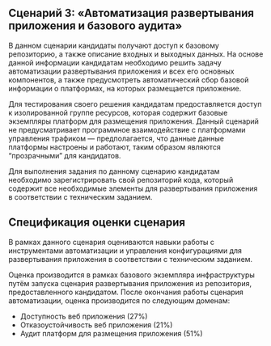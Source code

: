 ## Сценарий 3: «Автоматизация развертывания приложения и базового аудита»
В данном сценарии кандидаты получают доступ к базовому репозиторию, а также описание входных и выходных данных. На основе данной информации кандидатам необходимо решить задачу автоматизации развертывания приложения и всех его основных компонентов, а также предусмотреть автоматический сбор базовой информации о платформах, на которых размещается приложение. 

Для тестирования своего решения кандидатам предоставляется доступ к изолированной группе ресурсов, которая содержит базовые экземпляры платформ для размещения приложения. Данный сценарий не предусматривает программное взаимодействие с платформами управления трафиком — предполагается, что данные данные платформы настроены и работают, таким образом являются “прозрачными” для кандидатов.

Для выполнения задания по данному сценарию кандидатам необходимо зарегистрировать свой репозиторий кода, который содержит все необходимые элементы для развертывания приложения в соответствии с техническим заданием.

## Спецификация оценки сценария
В рамках данного сценария оцениваются навыки работы с инструментами автоматизации и управления конфигурациями для развертывания приложения в соответствии с техническим заданием. 

Оценка производится в рамках базового экземпляра инфраструктуры путём запуска сценария развертывания приложения из репозитория, предоставленного кандидатом. После окончания работы сценария автоматизации, оценка производится по следующим доменам:

-	Доступность веб приложения (27%) 
-	Отказоустойчивость веб приложения (21%)
-	Аудит платформ для размещения приложения (51%)
